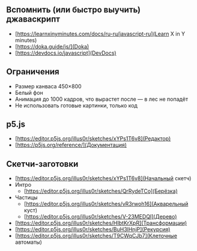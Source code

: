 ## Вспомнить (или быстро выучить) джаваскрипт
- [https://learnxinyminutes.com/docs/ru-ru/javascript-ru](Learn X in Y minutes)
- [https://doka.guide/js/](Doka)
- [https://devdocs.io/javascript](DevDocs)

## Ограничения
- Размер канваса 450×800
- Белый фон
- Анимация до 1000 кадров, что вырастет после — в лес не попадёт
- Не использовать готовые картинки, только код

## p5.js
- [https://editor.p5js.org/illus0r/sketches/xYPs1T6v8](Редактор)
- [https://p5js.org/reference/](Документация)

## Скетчи-заготовки
- [https://editor.p5js.org/illus0r/sketches/xYPs1T6v8](Начальный скетч)
- Интро
  - [https://editor.p5js.org/illus0r/sketches/QrRydeTCo](Берёзка)
- Частицы
  - [https://editor.p5js.org/illus0r/sketches/vR3rwoh16](Акварельный куст)
  - [https://editor.p5js.org/illus0r/sketches/V-23MEDQl](Дерево)
- [https://editor.p5js.org/illus0r/sketches/HIbtKrXpR](Трансформации)
- [https://editor.p5js.org/illus0r/sketches/BuH3lHnjP](Рекурсия)
- [https://editor.p5js.org/illus0r/sketches/T9CWqCJb7](Клеточные автоматы)
